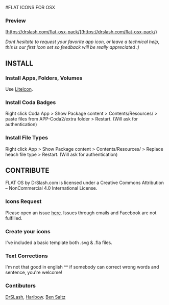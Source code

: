 #FLAT ICONS FOR OSX

### Preview
[https://drslash.com/flat-osx-pack/](https://drslash.com/flat-osx-pack/)

*Dont hesitate to request your favorite app icon, or leave a technical help, this is our first icon set so feedback will be really appreciated :)*

## INSTALL

### Install Apps, Folders, Volumes
Use [LiteIcon](http://www.freemacsoft.net/liteicon/).

### Install Coda Badges
Right click Coda App > Show Package content > Contents/Resources/ > paste files from APP-Coda2/extra folder > Restart. (Will ask for authentication)

### Install File Types
Right click App > Show Package content >  Contents/Resources/ > Replace heach file type > Restart. (Will ask for authentication)


## CONTRIBUTE
FLAT OS by DrSlash.com is licensed under a Creative Commons Attribution – NonCommercial 4.0 International License.

### Icons Request
Please open an issue [here](https://github.com/dr-slash/icons-flat-osx/issues).
Issues through emails and Facebook are not fulfilled.

### Create your icons
I've included a basic template both .svg & .fla files.

### Text Corrections
I'm not that good in english ^^ if somebody can correct wrong words and sentence, you're welcome!

### Contibutors
[DrSLash](http://drslash.com/), [Haribow](http://oneharibow.tumblr.com/). [Ben Saltz](https://github.com/b2550)
